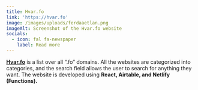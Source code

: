 ```yaml
---
title: Hvar.fo
link: 'https://hvar.fo'
image: /images/uploads/ferdaaetlan.png
imageAlt: Screenshot of the Hvar.fo website
socials:
  - icon: fal fa-newspaper
    label: Read more
---
```

[**Hvar.fo**](https://hvar.fo) is a list over all “.fo” domains. All the websites are categorized into categories, and the search field allows the user to search for anything they want. The website is developed using **React, Airtable, and Netlify (Functions).**
